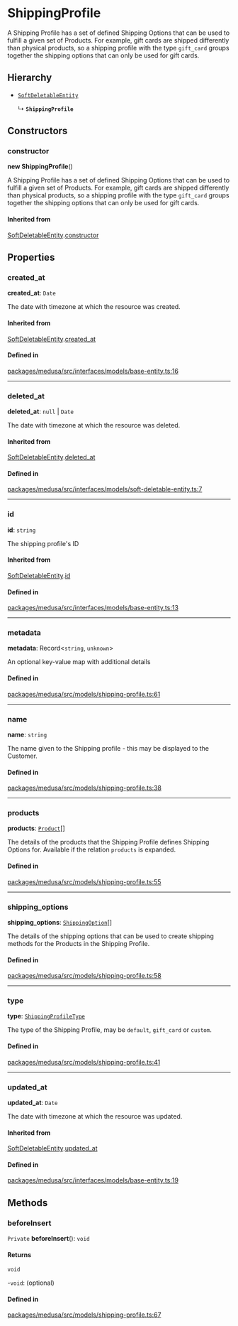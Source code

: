 # ShippingProfile

A Shipping Profile has a set of defined Shipping Options that can be used to fulfill a given set of Products. For example, gift cards are shipped differently than physical products, so a shipping profile with the type `gift_card` groups together the shipping options that can only be used for gift cards.

## Hierarchy

- [`SoftDeletableEntity`](SoftDeletableEntity.md)

  ↳ **`ShippingProfile`**

## Constructors

### constructor

**new ShippingProfile**()

A Shipping Profile has a set of defined Shipping Options that can be used to fulfill a given set of Products. For example, gift cards are shipped differently than physical products, so a shipping profile with the type `gift_card` groups together the shipping options that can only be used for gift cards.

#### Inherited from

[SoftDeletableEntity](SoftDeletableEntity.md).[constructor](SoftDeletableEntity.md#constructor)

## Properties

### created\_at

 **created\_at**: `Date`

The date with timezone at which the resource was created.

#### Inherited from

[SoftDeletableEntity](SoftDeletableEntity.md).[created_at](SoftDeletableEntity.md#created_at)

#### Defined in

[packages/medusa/src/interfaces/models/base-entity.ts:16](https://github.com/medusajs/medusa/blob/3d9f5ae63/packages/medusa/src/interfaces/models/base-entity.ts#L16)

___

### deleted\_at

 **deleted\_at**: ``null`` \| `Date`

The date with timezone at which the resource was deleted.

#### Inherited from

[SoftDeletableEntity](SoftDeletableEntity.md).[deleted_at](SoftDeletableEntity.md#deleted_at)

#### Defined in

[packages/medusa/src/interfaces/models/soft-deletable-entity.ts:7](https://github.com/medusajs/medusa/blob/3d9f5ae63/packages/medusa/src/interfaces/models/soft-deletable-entity.ts#L7)

___

### id

 **id**: `string`

The shipping profile's ID

#### Inherited from

[SoftDeletableEntity](SoftDeletableEntity.md).[id](SoftDeletableEntity.md#id)

#### Defined in

[packages/medusa/src/interfaces/models/base-entity.ts:13](https://github.com/medusajs/medusa/blob/3d9f5ae63/packages/medusa/src/interfaces/models/base-entity.ts#L13)

___

### metadata

 **metadata**: Record<`string`, `unknown`\>

An optional key-value map with additional details

#### Defined in

[packages/medusa/src/models/shipping-profile.ts:61](https://github.com/medusajs/medusa/blob/3d9f5ae63/packages/medusa/src/models/shipping-profile.ts#L61)

___

### name

 **name**: `string`

The name given to the Shipping profile - this may be displayed to the Customer.

#### Defined in

[packages/medusa/src/models/shipping-profile.ts:38](https://github.com/medusajs/medusa/blob/3d9f5ae63/packages/medusa/src/models/shipping-profile.ts#L38)

___

### products

 **products**: [`Product`](Product.md)[]

The details of the products that the Shipping Profile defines Shipping Options for. Available if the relation `products` is expanded.

#### Defined in

[packages/medusa/src/models/shipping-profile.ts:55](https://github.com/medusajs/medusa/blob/3d9f5ae63/packages/medusa/src/models/shipping-profile.ts#L55)

___

### shipping\_options

 **shipping\_options**: [`ShippingOption`](ShippingOption.md)[]

The details of the shipping options that can be used to create shipping methods for the Products in the Shipping Profile.

#### Defined in

[packages/medusa/src/models/shipping-profile.ts:58](https://github.com/medusajs/medusa/blob/3d9f5ae63/packages/medusa/src/models/shipping-profile.ts#L58)

___

### type

 **type**: [`ShippingProfileType`](../enums/ShippingProfileType.md)

The type of the Shipping Profile, may be `default`, `gift_card` or `custom`.

#### Defined in

[packages/medusa/src/models/shipping-profile.ts:41](https://github.com/medusajs/medusa/blob/3d9f5ae63/packages/medusa/src/models/shipping-profile.ts#L41)

___

### updated\_at

 **updated\_at**: `Date`

The date with timezone at which the resource was updated.

#### Inherited from

[SoftDeletableEntity](SoftDeletableEntity.md).[updated_at](SoftDeletableEntity.md#updated_at)

#### Defined in

[packages/medusa/src/interfaces/models/base-entity.ts:19](https://github.com/medusajs/medusa/blob/3d9f5ae63/packages/medusa/src/interfaces/models/base-entity.ts#L19)

## Methods

### beforeInsert

`Private` **beforeInsert**(): `void`

#### Returns

`void`

-`void`: (optional) 

#### Defined in

[packages/medusa/src/models/shipping-profile.ts:67](https://github.com/medusajs/medusa/blob/3d9f5ae63/packages/medusa/src/models/shipping-profile.ts#L67)
